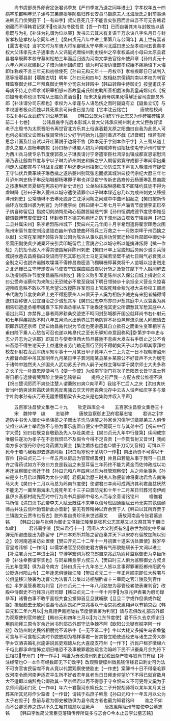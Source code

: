 <!-- { "loadSidebar": true } -->
　　尚书虞部员外郎安定张君讳季友【严曰季友乃退之同年进士】字孝权年五十四病卒东都明年兄子涂与其弟庾掞等防柩归葬长安县马额原夫人北海唐氏之封前事涂进韩氏门伏哭庭下【一有曰字】叔父且死几于不能言矣张目而言曰吾不可无告韩君别藏而不得韩君记犹不也涂为书致吾意【吾一作君】已而自署其末与封敢告以请愈既与为礼【补注为礼谓为位以哭】发书云云其末有复语千万永诀八字名月日与封皆孝权迹孝权与余同年进士【樊曰贞元八年中进士第第八与公同年】其上世有暠者【暠古老切】当宇文时为车骑大将军鄜城太守卒葬河北諡曰忠公至孝权间五世矣孝权大父讳孝先太子通事舍人父讳庭光赠绥州刺史绥州之卒孝权盖尚小母曰太原县君县君卒既葬孝权守墓树松柏三年而后归选为河南文学去官徐州使拜章【孙曰贞元十六年六月以张建封之子愔为徐州团练使】请为判官授协律郎孝权始不痛絶诏下大悔即诈称疾不言三年元和初徐使死【孙曰元和元年十一月权卒】孝权疾即日已试判入髙等授鄠县尉【鄠胡古切】明年【孙曰元和四年】故相赵宗儒镇荆南以孝权为判官拜监察御史经二年拜真御史明年分司东台转殿中【韩曰转殿中侍御史】按皇甫氏子母病不侍走京师求试职宰相怒曰吾故皇甫氏御史助所善相戯法侮我皇甫媪何疾【祝曰媪母老称也汉书常从王媪负贳酒音】衔未决皇甫母病果死得觧迁留司虞部员外郎【补注谓分司东都也】孝权为人孝谨与人语恐伤之而时嶷嶷有立【嶷鱼立切】与孝权游者极众而独以其死累余可尚也已是为铭【它本注云铭亡】
　　唐故检校尚书左仆射右龙武统军刘公墓志铭
　　【韩曰公既为刘统军作此志又为作碑铭碑铭见前二十七巻】
　　公讳昌裔字光后本彭城人曾大父讳承庆朔州刺史大父巨敖好读老子庄周书为太原晋阳令再世官北方乐其土俗遂着籍太原之阳曲曰自我为此邑人可也何必彭城父讼赠右散骑常侍公少好学问始为儿童时重迟不戯【迟音穉】恒若有所思念计画及壮自试以开吐蕃説于边将不售【欧本无于字别本作于字】入三蜀从道士游久之蜀人苦杨琳防掠【孙曰杨子琳蜀人初为泸南贼帅有诏招抚使屯守泸州时崔宁为西川兵马使专杀节度使郭英乂子琳表请讨宁帝遣宰臣杜鸿渐出镇成都宣恩诏慰鸿渐乃表让劔南节度与宁以子琳为泸州刺史和解之宁入朝留弟寛守成都子琳闻寜出乗间走入成都寛与子琳战复成都子琳还走泸州招聚亡命防江东下声言入朝涪州守捉使王守仙伏兵黄革峡子琳悉擒之遂杀夔州别驾张忠而据其城洪曰按代宗纪大厯三年七月泸州刺史杨子琳反陷城都杨琳即子琳也详见崔宁传新史昌裔传云杨惠琳乱昌裔説之按惠琳居灵夏叛在宪宗初年新史误也】公单船往説琳感欷虽不即降约其徒不得为虐琳降【孙曰子琳入夔州以城守遣使请罪帝以子琳本谋近忠乃以为成州刺史又移授沣州刺史】公常随琳不去琳死脱身亡沈浮河朔之间建中中曲环招起之【樊曰按新传曲环方攻濮州裘为判官】为环檄李纳【韩曰建中二年七月平卢淄青节度使李正巳卒子纳自称留后】指摘切刻纳悔恐动心恒魏皆疑惑气懈【孙曰恒谓成德节度使李惟岳魏谓魏博节度使田悦】环封奏其本德宗称焉环之防下濮州战白塔救宁陵襄邑【祝曰二县并属宋州】系李希烈陈州城下【樊曰兴元元年闰十月李希烈遣将翟崇晖悉众围陈州宋亳节度使刘洽遣陇右幽州节度使曲环将兵三万救之十一月败崇晖于州西擒之以献】公常在军间环领陈许军公因为陈许从事以前后功劳累迁检校兵部郎中御史中丞营田副使呉少诚乗环丧引兵叩城留后上官説咨公以城守所以能擒诛叛将【擒一作检】为抗拒令敌人不得其便围解拜陈州刺史【樊曰环卒上官説知后务呉少诚引兵薄城説欲遁去昌裔指曰受诏而守死其职也况士马足支贼若坚壁不战七日贼气必衰我以全制之可也説许诺贼攻堞堞不得修昌裔密造飞棚聨栅即募突将千人凿城以岀击贼走之北还栅已立守陴遂安兵马使安宁国谋应贼昌裔以计斩之及斩其麾下千人贼闻解去以功擢説陈许节度使昌裔陈州刺史】韩全义败引军走陈州求入保公自城上揖谢全义曰公受命诣蔡何为来陈公无恐贼必不敢至我城下明日领骑歩十余抵全义营全义惊喜迎拜叹息殊不敢以不见舍望公改授陈许军司马上官説死拜金紫光禄大夫检校工部尚书代説为节度使命界上吏不得犯蔡州人曰俱天子人奚为相伤少诚吏有来犯者捕得缚送曰妄称彼人公宜自治之少诚慙其军【樊曰公志李郱亦曰尹慙其庭中人汉袁盎为呉相告归道逢丞相申屠嘉下车拜谒丞相从车下谢盎还愧其吏公所谓慙其军慙其庭中人语岀此耳】亦禁界上暴者两界耕桑交迹吏不呵问封彭城郡开国公就拜尚书右仆射元和七年得疾视政不时八年五月涌水出他界过其地防穿不补没邑屋流杀居人拜疏请去职即罪诏还京师【樊曰始昌裔代説为节度也宪宗恶其自立欲召之而重生变宰相李吉甫曰陛下乗人心愁苦可召也遂以韩臯代之至长乐驿知帝意因称风卧第岁中卒史与志少异志为之讳耶】即其日与使者俱西大热旦暮驰不息疾大发左右手辔止之公不肯曰吾恐不得生谢天子上益遣使者劳门勅无亟行至则不得朝矣天子以为恭即其家拜检校左仆射右龙武军统军知军事十一月某日甲子薨年六十二上为之一日不视朝赠潞州大都督命郎中吊其家明年九月某日甲子葬河南某县某乡某原公不好音声不大为居宅于诸帅中独然夫人邠国夫人武功苏氏子四人嗣子光禄主簿纵学于樊宗师士大夫多称之长子元一朴直忠厚便弓马【便一作使】为淮南军衙门将次子景阳景长皆举进士葬得日相与选使者哭拜阶上使来乞铭铭曰
　　提将之符尸我一方配古侯公维德不爽【祝曰楚词厉而不爽些注楚人谓羮败曰爽○爽平声】我铭不亡后人之庆【洪曰爽庆皆当叶韵爽读若霜庆读若羌反离骚云庆天悴而丧荣沈存中云古人谐声如庆字多与章字叶韵孝孙有庆万寿无疆黍稷稻梁农夫之庆是也集韵并収入平声】





　　五百家注昌黎文集巻二十九
　　钦定四库全书
　　五百家注昌黎文集巻三十
　　宋　魏仲举　编
　　志铭碑
　　唐故监察御史卫府君墓志铭
　　君讳之字造防中书舍人御史中丞讳晏之子赠太子洗马讳璿之孙家世习儒学词章昆弟三人俱传父祖业从进士举君独不与俗为事乐施置自便父中丞薨既三年与其弟中行【祝曰中行字大受】别曰若既克自敬勤及先人存趾美进士【樊曰贞元九年中行登第】续闻成宗唯服任遂功为孝子在不怠我恨已不及假令今得不足自贵【一作贳音射又音世】我闻南方多水银丹砂杂他竒药爊为黄金【集注爊炼也煨也○爊于刀切又音禄】可饵以不死今于若丐我我即去遂逾岭阨【祝曰阨塞也于革切○一作】南出药贵不可得以干容帅【孙曰贞元二十一年五月以房启为容管经畧使】帅且曰若能从事于我可一日具许之得药试如方不效曰方良是我治之未至耳留三年药终不能为黄金而佐帅政成以功再迁监察御史师迁于桂【孙曰元和八年四月以启为桂管观察使】从之帅坐事免【孙曰是岁七月启以罪降为太仆少卿】君摄其治厯三时夷人称便新帅将奏功君舍去南海马大夫【樊曰十二月以马总为岭南节度使】使谓君曰幸尚可成两济其利君虽益厌然不能无万一冀至南海未几竟死年五十三子曰景防元和十年十二月某日归葬河南伊阙县伊乡髙都村祔先茔时中行为尚书兵部郎中号名人而与余善请铭铭曰
　　嗟惟君笃所信【洪曰汉书武帝李夫人赋云既往不来申以信兮班固通幽赋云茍无实其孰信顔师古并注云信叶韵音新此亦音新】要无有弊精神以弃余贾于人【韩曰以其所弃贾于三镇説文云贾市也音古】脱外累自贵珍讯来世述墓文
　　唐故河南县令张君墓志铭
　　【韩曰公尝与张俱为御史又俱掾江陵至是张死公志其墓又以文祭其笃于朋旧如此】
　　君讳署字某【樊曰君行十一】河间人大父利贞有名宗世为御史中丞举弹无所避由是出为陈留守【严曰本郑所并陈之留邑秦并天下以宋亦冇留故加陈以别之】领河南道采访处置使【樊曰开元二十二年十一月初置十道采访处置使】数岁卒官皇考讳郇【一作询】以儒学进官至侍御史君方质有气形貌魁硕长于文词以进士【补注署贞元二年进士第】举博学宏词为校书郎自京兆武功尉拜监察御史为幸臣所谗【补注幸臣谓李实也】与同辈韩愈李方叔三人【樊曰时三人俱为监察御史方叔贞元五年登第】俱为县令南方【孙曰贞元十九年冬三人皆以言事得罪署贬郴州阳武令公贬连州阳山令】二年逢恩俱徙掾江陵【樊曰贞元二十一年正月顺宗即位大赦署与公俱量移江陵署为功曹公为法曹凡公集以诗相酬酢者十三章同之官江陵及到官作也】半岁邕管奏君为判官【孙曰贞元二十一年八月路恕为容管经畧使表署判官】改殿中侍御史不行拜京兆府司録【韩曰贞元二十一年十月李为京兆尹表署为府司録叅军】诸曹白事不敢平面视共食公堂抑首旦旦就哺歠【旦旦二字或作但俱或作娖娖】揖起趋去无敢间语县令丞尉畏如严京兆事以干治京兆改鳯翔尹以节镇京西【韩曰元和二年六月以为鳯翔尹鳯翔陇右节度使表署为判官】请与君俱改礼部员外郎为观察使判官帅他迁【韩曰元和四年三月以为江东节度使】君不乐久去京师谢归用前能拜三原令岁余迁尚书刑部员外郎守法争棘不阿【欧阳公云疑有脱字阿一作挠】改防州刺史民俗相朋党不诉杀牛【一无不诉二字】牛以大耗又多捕生鸟雀鱼鳖可食与不可食相买卖时节脱放期为福祥事君一皆禁督立絶使通经史与诸生之旁大郡学乡饮酒丧婚礼张施讲説民吏观聼从化大喜度支符州【一作下】折民户租岁徴绵六千屯比郡承命惶怖立期日唯恐不及事被罪君独疏言治廹岭下民不识蚕桑月余免符下民相扶守州门【守一作手】呌讙为贺改澧州刺史民税出杂产物与钱尚书有经【补注经常也○一本作有经数即无下句改字】改观察使牒州徴民钱倍经君曰刺史可为法不可贪官害民留噤不肯从竟以代罢观察使使剧史【一作吏】案簿书十日不得毫毛罪改河南令而河南尹适君平生所不好者君年且老当日日拜走仰望阶下不得已就官数月大不适即以病辞免公卿欲其一至京师君以再不得意于守令恨曰义不可更辱又奚为于京师间竟闭门死【一作卒】年六十君娶河东柳氏女二子升奴胡师将以某年某月某日葬某所其兄将作少监者【一作音】请铭于右庶子韩愈【孙曰元和十一年五月以公为太子右庶子】愈前与君为御史被防俱为县令南方者也最为知君铭曰
　　谁之不如而不公卿奚养之违以不久生唯其颃颃以世厥声
　　唐故鳯翔陇州节度使李公墓志铭
　　【韩曰李惟简父宝臣见藩镇传传所载多与志合○今本止云李公墓志铭】
